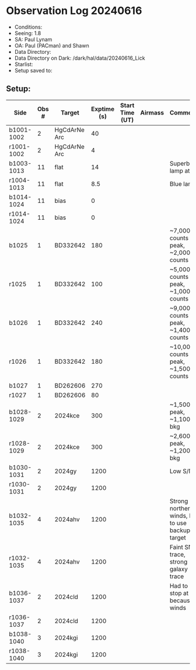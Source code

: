 # Observation Log 20240616

* Conditions: 
* Seeing: 1.8
* SA: Paul Lynam
* OA: Paul (PACman) and Shawn
* Data Directory: 
* Data Directory on Dark: /dark/hal/data/20240616_Lick
* Starlist: 
* Setup saved to: 

## Setup: 


| Side | Obs #     | Target    | Exptime (s) | Start Time (UT) | Airmass | Comments                                                   |
|------|-----------|-----------|-------------|-----------------|---------|------------------------------------------------------------|
|b1001-1002|2|HgCdArNe Arc      |40| |||
|r1001-1002|2|HgCdArNe Arc     |4| |||
|b1003-1013|11|flat      |14| ||Superblue lamp at 80|
|r1004-1013|11|flat      |8.5| ||Blue lamp|
|b1014-1024|11|bias      |0| |||
|r1014-1024|11|bias      |0| |||
|b1025|1|BD332642      |180| ||~7,000 counts peak, ~2,000 counts bkg|
|r1025|1|BD332642      |100| ||~5,000 counts peak, ~1,000 counts bkg|
|b1026|1|BD332642      |240| ||~9,000 counts peak, ~1,400 counts bkg|
|r1026|1|BD332642      |180| ||~10,000 counts peak, ~1,500 counts bkg|
|b1027|1|BD262606      |270| |||
|r1027|1|BD262606      |80| |||
|b1028-1029|2|2024kce      |300| ||~1,500 peak, ~1,100 bkg|
|r1028-1029|2|2024kce      |300| ||~2,600 peak, ~1,200 bkg|
|b1030-1031|2|2024gy      |1200| ||Low S/N|
|r1030-1031|2|2024gy      |1200| |||
|b1032-1035|4|2024ahv      |1200| ||Strong northern winds, had to use backup target|
|r1032-1035|4|2024ahv      |1200| ||Faint SN trace, strong galaxy trace|
|b1036-1037|2|2024cld      |1200| ||Had to stop at 2 because of winds|
|r1036-1037|2|2024cld      |1200| |||
|b1038-1040|3|2024kgi      |1200| |||
|r1038-1040|3|2024kgi      |1200| |||
